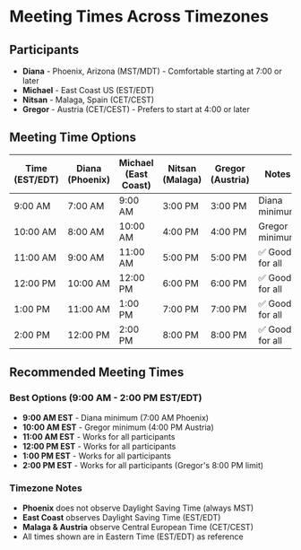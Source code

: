 # Meeting Times Across Timezones

## Participants
- **Diana** - Phoenix, Arizona (MST/MDT) - Comfortable starting at 7:00 or later
- **Michael** - East Coast US (EST/EDT) 
- **Nitsan** - Malaga, Spain (CET/CEST)
- **Gregor** - Austria (CET/CEST) - Prefers to start at 4:00 or later

## Meeting Time Options

| Time (EST/EDT) | Diana (Phoenix) | Michael (East Coast) | Nitsan (Malaga) | Gregor (Austria) | Notes |
|----------------|-----------------|----------------------|-----------------|------------------|-------|
| 9:00 AM        | 7:00 AM         | 9:00 AM              | 3:00 PM        | 3:00 PM          | Diana minimum |
| 10:00 AM       | 8:00 AM         | 10:00 AM             | 4:00 PM        | 4:00 PM          | Gregor minimum |
| 11:00 AM       | 9:00 AM         | 11:00 AM             | 5:00 PM        | 5:00 PM          | ✅ Good for all |
| 12:00 PM       | 10:00 AM        | 12:00 PM             | 6:00 PM        | 6:00 PM          | ✅ Good for all |
| 1:00 PM        | 11:00 AM        | 1:00 PM              | 7:00 PM        | 7:00 PM          | ✅ Good for all |
| 2:00 PM        | 12:00 PM        | 2:00 PM              | 8:00 PM        | 8:00 PM          | ✅ Good for all |

## Recommended Meeting Times

### Best Options (9:00 AM - 2:00 PM EST/EDT)
- **9:00 AM EST** - Diana minimum (7:00 AM Phoenix)
- **10:00 AM EST** - Gregor minimum (4:00 PM Austria)
- **11:00 AM EST** - Works for all participants
- **12:00 PM EST** - Works for all participants  
- **1:00 PM EST** - Works for all participants
- **2:00 PM EST** - Works for all participants (Gregor's 8:00 PM limit)

### Timezone Notes
- **Phoenix** does not observe Daylight Saving Time (always MST)
- **East Coast** observes Daylight Saving Time (EST/EDT)
- **Malaga & Austria** observe Central European Time (CET/CEST)
- All times shown are in Eastern Time (EST/EDT) as reference
